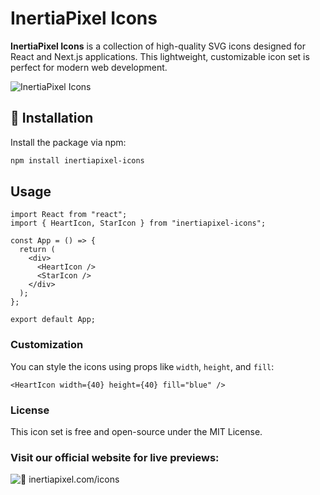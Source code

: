 # InertiaPixel Icons

**InertiaPixel Icons** is a collection of high-quality SVG icons designed for React and Next.js applications. This lightweight, customizable icon set is perfect for modern web development.

![InertiaPixel Icons](https://www.inertiapixel.com/images/logo.svg)

## 🚀 Installation

Install the package via npm:

```sh
npm install inertiapixel-icons
```

## Usage

```
import React from "react";
import { HeartIcon, StarIcon } from "inertiapixel-icons";

const App = () => {
  return (
    <div>
      <HeartIcon />
      <StarIcon />
    </div>
  );
};

export default App;
```

### Customization

You can style the icons using props like `width`, `height`, and `fill`:

```
<HeartIcon width={40} height={40} fill="blue" />
```

### License
This icon set is free and open-source under the MIT License.

### Visit our official website for live previews:
![🔗 inertiapixel.com/icons](https://www.inertiapixel.com)
